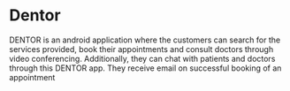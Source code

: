 # Dentor
DENTOR is an android application where the customers can search for the services provided, book their appointments and consult doctors through video conferencing. Additionally, they can chat with patients and doctors through this DENTOR app. They receive email on successful booking of an appointment

